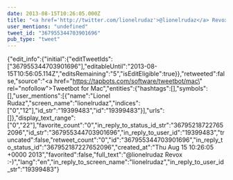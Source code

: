 ```yaml
---
date: 2013-08-15T10:26:05.000Z
title: "<a href='http://twitter.com/lionelrudaz'>@lionelrudaz</a> Revox :-)″"
user_mentions: "undefined"
tweet_id: "367955344703901696"
pub_type: "tweet"
---
```

{"edit_info":{"initial":{"editTweetIds":["367955344703901696"],"editableUntil":"2013-08-15T10:56:05.114Z","editsRemaining":"5","isEditEligible":true}},"retweeted":false,"source":"<a href=\"https://tapbots.com/software/tweetbot/mac\" rel=\"nofollow\">Tweetbot for Mac</a>","entities":{"hashtags":[],"symbols":[],"user_mentions":[{"name":"Lionel Rudaz","screen_name":"lionelrudaz","indices":["0","12"],"id_str":"19399483","id":"19399483"}],"urls":[]},"display_text_range":["0","22"],"favorite_count":"0","in_reply_to_status_id_str":"367952187227652096","id_str":"367955344703901696","in_reply_to_user_id":"19399483","truncated":false,"retweet_count":"0","id":"367955344703901696","in_reply_to_status_id":"367952187227652096","created_at":"Thu Aug 15 10:26:05 +0000 2013","favorited":false,"full_text":"@lionelrudaz Revox :-)","lang":"en","in_reply_to_screen_name":"lionelrudaz","in_reply_to_user_id_str":"19399483"}

